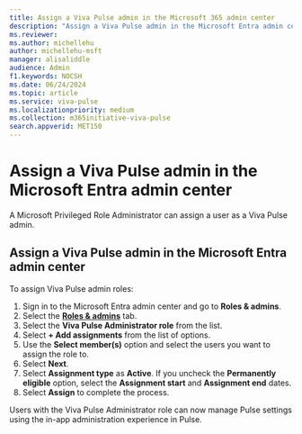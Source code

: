 ```yaml
---
title: Assign a Viva Pulse admin in the Microsoft 365 admin center
description: "Assign a Viva Pulse admin in the Microsoft Entra admin center"
ms.reviewer: 
ms.author: michellehu
author: michellehu-msft
manager: alisaliddle
audience: Admin
f1.keywords: NOCSH
ms.date: 06/24/2024
ms.topic: article
ms.service: viva-pulse
ms.localizationpriority: medium
ms.collection: m365initiative-viva-pulse  
search.appverid: MET150
---
```


# Assign a Viva Pulse admin in the Microsoft Entra admin center

A Microsoft Privileged Role Administrator can assign a user as a Viva Pulse admin.

## Assign a Viva Pulse admin in the Microsoft Entra admin center ##
To assign Viva Pulse admin roles:
1.	Sign in to the Microsoft Entra admin center and go to **Roles & admins**.
2. Select the [**Roles & admins**](https://entra.microsoft.com/#view/Microsoft_AAD_IAM/RolesManagementMenuBlade/~/AllRoles) tab. 
2.	Select the **Viva Pulse Administrator role** from the list.  
3.	Select **+ Add assignments** from the list of options.
4.	Use the **Select member(s)** option and select the users you want to assign the role to.
5.	Select **Next**.
6.	Select **Assignment type** as **Active**. If you uncheck the **Permanently eligible** option, select the **Assignment start** and **Assignment end** dates.
7.	Select **Assign** to complete the process.
 
Users with the Viva Pulse Administrator role can now manage Pulse settings using the in-app administration experience in Pulse.
 
